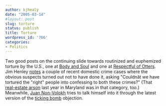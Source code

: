 ```yaml
---
author: kjhealy
date: "2005-03-14"
#layout: post
slug: torture
status: publish
title: Torture
wordpress_id: '766'
categories:
- Politics
---
```


Two good posts on the continuing slide towards routinized and euphemized torture by the U.S., one at [Body and Soul](http://bodyandsoul.typepad.com/blog/2005/03/the_beast_in_us.html) and one at [Respectful of Otters](http://respectfulofotters.blogspot.com/2005_03_01_respectfulofotters_archive.html#111068506853331238). Jim Henley [notes](http://highclearing.com/index.php/archives/2005/03/11/4026) a couple of recent domestic crime cases where the obvious suspects turned out not to have done it, asking "Couldnât we have tortured the "right" people into confessing to both these crimes?" (That [real-estate arson](http://www.jrrobertssecurity.com/security-news/security-crime-news0013.htm) last year in Maryland was in that category, too.) Meanwhile, [Juan Non-Volokh](http://www.volokh.com/archives/archive_2005_03_06-2005_03_12.shtml#1110426704) tries to talk himself into it through the latest version of the [ticking bomb](http://crookedtimber.org/2004/06/18/by-the-power-of-stipulation-i-have-the-power) objection.
